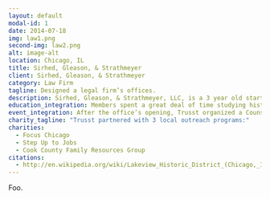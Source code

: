 ```yaml
---
layout: default
modal-id: 1
date: 2014-07-18
img: law1.png
second-img: law2.png
alt: image-alt
location: Chicago, IL
title: Sirhed, Gleason, & Strathmeyer
client: Sirhed, Gleason, & Strathmeyer
category: Law Firm
tagline: Designed a legal firm’s offices.
description: Sirhed, Gleason, & Strathmeyer, LLC, is a 3 year old startup-style personal tax law firm based in Chicago. They hired Trusst to design their new office space, which they wanted to represent their unique mix of industry experience and youthful energy. This project involved quite a bit of construction, as their new space was a huge, empty warehouse. Trusst designed not only the interiors, but also the layout of the office. Taking cues from classical Chicago architecture, Trusst mixed sturdy materials with fresh color and patterns to create a fresh take on old school design.
education_integration: Members spent a great deal of time studying historical construction methods and decoration to create the interiors of the legal firm’s office.
event_integration: After the office’s opening, Trusst organized a Counsel Faire for the surrounding community, where the legal firm’s partners and associates devoted a percentage of their time to pro-bono case work with Chicagoans who could not afford attorneys. Trusst partnered with local nonprofit organizations to match these underserved residents with lawyers, who offered advice, helped with paperwork, and resolved cases.
charity_tagline: "Trusst partnered with 3 local outreach programs:"
charities:
  - Focus Chicago
  - Step Up to Jobs
  - Cook County Family Resources Group
citations:
  - http://en.wikipedia.org/wiki/Lakeview_Historic_District_(Chicago,_Illinois)#mediaviewer/File:Mandel_Brothers_Warehouse.JPG
---
```


Foo.
